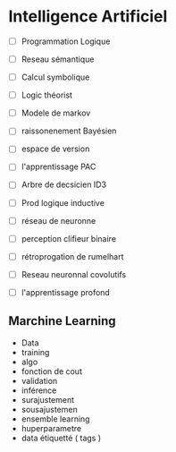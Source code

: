 #  Intelligence Artificiel  

- [ ] Programmation Logique
- [ ] Reseau sémantique
- [ ] Calcul symbolique
- [ ] Logic théorist
- [ ] Modele de markov
- [ ] raissonenement Bayésien
- [ ] espace de version
- [ ] l'apprentissage PAC
- [ ] Arbre de decsicien ID3
- [ ] Prod logique inductive
- [ ] réseau de neuronne
- [ ] perception clifieur binaire
- [ ] rétroprogation de rumelhart
- [ ] Reseau neuronnal covolutifs
- [ ] l'apprentissage profond


## Marchine Learning 

-   Data
-   training
-   algo
-   fonction de cout
-   validation
-   inférence
-   surajustement
-   sousajustemen
-   ensemble learning
-   huperparametre
-   data étiquetté ( tags )